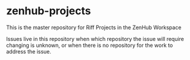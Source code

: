 # zenhub-projects
This is the master repository for Riff Projects in the ZenHub Workspace

Issues live in this repository when which repository the issue will require changing is unknown,
or when there is no repository for the work to address the issue.
